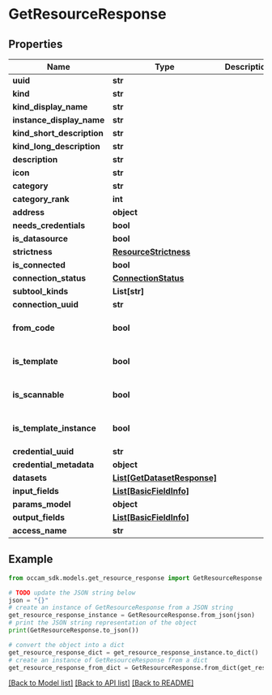 # GetResourceResponse


## Properties

Name | Type | Description | Notes
------------ | ------------- | ------------- | -------------
**uuid** | **str** |  | 
**kind** | **str** |  | 
**kind_display_name** | **str** |  | 
**instance_display_name** | **str** |  | [optional] 
**kind_short_description** | **str** |  | 
**kind_long_description** | **str** |  | 
**description** | **str** |  | [optional] 
**icon** | **str** |  | 
**category** | **str** |  | 
**category_rank** | **int** |  | 
**address** | **object** |  | 
**needs_credentials** | **bool** |  | 
**is_datasource** | **bool** |  | 
**strictness** | [**ResourceStrictness**](ResourceStrictness.md) |  | 
**is_connected** | **bool** |  | 
**connection_status** | [**ConnectionStatus**](ConnectionStatus.md) |  | 
**subtool_kinds** | **List[str]** |  | [optional] 
**connection_uuid** | **str** |  | [optional] 
**from_code** | **bool** |  | [optional] [default to False]
**is_template** | **bool** |  | [optional] [default to False]
**is_scannable** | **bool** |  | [optional] [default to False]
**is_template_instance** | **bool** |  | [optional] [default to False]
**credential_uuid** | **str** |  | [optional] 
**credential_metadata** | **object** |  | [optional] 
**datasets** | [**List[GetDatasetResponse]**](GetDatasetResponse.md) |  | [optional] 
**input_fields** | [**List[BasicFieldInfo]**](BasicFieldInfo.md) |  | [optional] 
**params_model** | **object** |  | [optional] 
**output_fields** | [**List[BasicFieldInfo]**](BasicFieldInfo.md) |  | [optional] 
**access_name** | **str** |  | [optional] 

## Example

```python
from occam_sdk.models.get_resource_response import GetResourceResponse

# TODO update the JSON string below
json = "{}"
# create an instance of GetResourceResponse from a JSON string
get_resource_response_instance = GetResourceResponse.from_json(json)
# print the JSON string representation of the object
print(GetResourceResponse.to_json())

# convert the object into a dict
get_resource_response_dict = get_resource_response_instance.to_dict()
# create an instance of GetResourceResponse from a dict
get_resource_response_from_dict = GetResourceResponse.from_dict(get_resource_response_dict)
```
[[Back to Model list]](../README.md#documentation-for-models) [[Back to API list]](../README.md#documentation-for-api-endpoints) [[Back to README]](../README.md)


